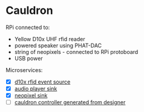 # Cauldron

RPi connected to:

* Yellow D10x UHF rfid reader
* powered speaker using PHAT-DAC
* string of neopixels - connected to RPi protoboard
* USB power


Microservices:

* [x] [d10x rfid event source](../../src/RPi/rfid-d10x/main.py)
* [x] [audio player sink](../../src/RPi/audio/main.py)
* [x] [neopixel sink](../../src/RPi/neopixels/main.py)
* [ ] [cauldron controller generated from designer](../../controller/cauldron/main.py)